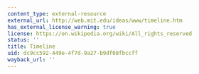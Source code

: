 ```yaml
---
content_type: external-resource
external_url: http://web.mit.edu/ideas/www/timeline.htm
has_external_license_warning: true
license: https://en.wikipedia.org/wiki/All_rights_reserved
status: ''
title: Timeline
uid: dc9cc592-449e-4f7d-9a27-b9df08fbccff
wayback_url: ''
---
```

